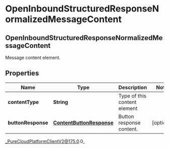 # OpenInboundStructuredResponseNormalizedMessageContent

## OpenInboundStructuredResponseNormalizedMessageContent
Message content element.

## Properties

|Name | Type | Description | Notes|
|------------ | ------------- | ------------- | -------------|
| **contentType** | **String** | Type of this content element | |
| **buttonResponse** | [**ContentButtonResponse**](ContentButtonResponse) | Button response content. | [optional] |



_PureCloudPlatformClientV2@175.0.0_
